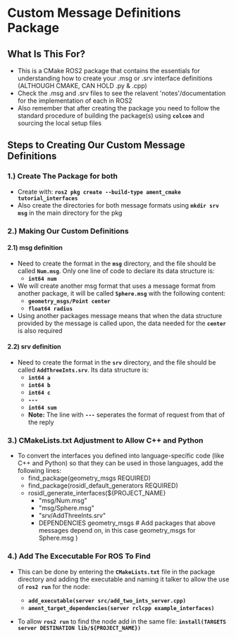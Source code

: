 
# **Custom Message Definitions Package**

## What Is This For?

- This is a CMake ROS2 package that contains the essentials for understanding how to create your .msg or .srv interface definitions (ALTHOUGH CMAKE, CAN HOLD .py & .cpp)
- Check the .msg and .srv files to see the relavent 'notes'/documentation for the implementation of each in ROS2
- Also remember that after creating the package you need to follow the standard procedure of building the package(s) using **`colcon`** and sourcing the local setup files

## Steps to Creating Our Custom Message Definitions

### **1.) Create The Package for both**
- Create with: **`ros2 pkg create --build-type ament_cmake tutorial_interfaces`**
- Also create the directories for both message formats using **`mkdir srv msg`** in the main directory for the pkg

### **2.) Making Our Custom Definitions**
  #### 2.1) msg definition
  - Need to create the format in the **`msg`** directory, and the file should be called **`Num.msg`**. Only one line of code to declare its data structure is:
    - **`int64 num`**
  - We will create another msg format that uses a message format from another package, it will be called **`Sphere.msg`** with the following content:
    - **`geometry_msgs/Point center`**
    - **`float64 radius`**
  - Using another packages message means that when the data structure provided by the message is called upon, the data needed for the **`center`** is also required

  #### 2.2) srv definition
 - Need to create the format in the **`srv`** directory, and the file should be called **`AddThreeInts.srv`**. Its data structure is:
    - **`int64 a`**
    - **`int64 b`**
    - **`int64 c`**
    - **`---`**
    - **`int64 sum`**
    - **Note:** The line with **`---`** seperates the format of request from that of the reply

### **3.) CMakeLists.txt Adjustment to Allow C++ and Python**
- To convert the interfaces you defined into language-specific code (like C++ and Python) so that they can be used in those languages, add the following lines:
  - find_package(geometry_msgs REQUIRED)
  - find_package(rosidl_default_generators REQUIRED)
  - rosidl_generate_interfaces(${PROJECT_NAME}
    - "msg/Num.msg"
    - "msg/Sphere.msg"
    - "srv/AddThreeInts.srv"
    - DEPENDENCIES geometry_msgs # Add packages that above messages depend on, in this case geometry_msgs for Sphere.msg
)


### **4.) Add The Excecutable For ROS To Find**
- This can be done by entering the **`CMakeLists.txt`** file in the package directory and adding the executable and naming it talker to allow the use of **`ros2 run`** for the node:

  - **`add_executable(server src/add_two_ints_server.cpp)`**
  - **`ament_target_dependencies(server rclcpp example_interfaces)`**
  
- To allow **`ros2 run`** to find the node add in the same file:
  **`install(TARGETS
  server
  DESTINATION lib/${PROJECT_NAME})`**



  

  
